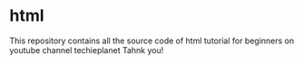 # html
This repository contains all the source code of html tutorial for beginners on youtube channel techieplanet
Tahnk you!
